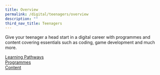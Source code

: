 ```yaml
---
title: Overview
permalink: /digital/teenagers/overview
description: ""
third_nav_title: Teenagers
---
```

Give your teenager a head start in a digital career with programmes and content covering essentials such as coding, game development and much more.

<div class="row is-multiline">
  <div class="col is-one-third">
    <div class="clickbox is-sky-indigo">
      <a href="/digital/teenagers/learning-pathways">
        <span>Learning Pathways</span>
      </a>
    </div>
  </div>
  <div class="col is-one-third">
    <div class="clickbox is-sky-indigo">
      <a href="/digital/teenagers/programmes">
        <span>Programmes</span>
      </a>
    </div>
  </div>
  <div class="col is-one-third">
    <div class="clickbox is-sky-indigo">
      <a href="/digital/teenagers/content">
        <span>Content</span>
      </a>
    </div>
  </div>
</div>
